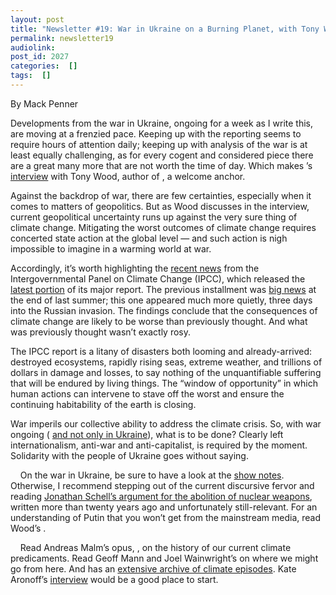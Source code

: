 ```yaml
---
layout: post
title: "Newsletter #19: War in Ukraine on a Burning Planet, with Tony Wood"
permalink: newsletter19
audiolink: 
post_id: 2027
categories:  []
tags:  []
---
```



By Mack Penner 

Developments from the war in Ukraine, ongoing for a week as I write this, are moving at a frenzied pace. Keeping up with the reporting seems to require hours of attention daily; keeping up with analysis of the war is at least equally challenging, as for every cogent and considered piece there are a great many more that are not worth the time of day. Which makes 
’s 
[interview](https://www.thedigradio.com/podcast/russia-invades-w-tony-wood/) with Tony Wood, author of 
, a welcome anchor. 

Against the backdrop of war, there are few certainties, especially when it comes to matters of geopolitics. But as Wood discusses in the interview, current geopolitical uncertainty runs up against the very sure thing of climate change. Mitigating the worst outcomes of climate change requires concerted state action at the global level — and such action is nigh impossible to imagine in a warming world at war. 

Accordingly, it’s worth highlighting the 
[recent news](https://www.ft.com/content/5de27c61-0095-4add-8076-7469b27a4bb8) from the Intergovernmental Panel on Climate Change (IPCC), which released the 
[latest portion](https://www.ipcc.ch/report/ar6/wg2/) of its major report. The previous installment was 
[big news](https://www.theguardian.com/environment/2021/aug/09/ipcc-reports-verdict-on-climate-crimes-of-humanity-guilty-as-hell) at the end of last summer; this one appeared much more quietly, three days into the Russian invasion. The findings conclude that the consequences of climate change are likely to be worse than previously thought. And what was previously thought wasn’t exactly rosy. 

The IPCC report is a litany of disasters both looming and already-arrived: destroyed ecosystems, rapidly rising seas, extreme weather, and trillions of dollars in damage and losses, to say nothing of the unquantifiable suffering that will be endured by living things. The “window of opportunity” in which human actions can intervene to stave off the worst and ensure the continuing habitability of the earth is closing. 

War imperils our collective ability to address the climate crisis. So, with war ongoing (
[and not only in Ukraine](https://jacobinmag.com/2022/02/joe-biden-war-yemen-us-foreign-policy-humanitarian-crisis)), what is to be done? Clearly left internationalism, anti-war and anti-capitalist, is required by the moment. Solidarity with the people of Ukraine goes without saying. 



    On the war in Ukraine, be sure to have a look at the 
[show notes](https://www.thedigradio.com/podcast/russia-invades-w-tony-wood/). Otherwise, I recommend stepping out of the current discursive fervor and reading 
[Jonathan Schell’s argument for the abolition of nuclear weapons](https://www.thenation.com/article/archive/gift-time-introduction/), written more than twenty years ago and unfortunately still-relevant. For an understanding of Putin that you won’t get from the mainstream media, read Wood’s 
[](https://www.versobooks.com/books/2839-russia-without-putin).

    Read Andreas Malm’s opus, 
[](https://www.versobooks.com/books/2002-fossil-capital), on the history of our current climate predicaments. Read Geoff Mann and Joel Wainwright’s 
[](https://www.versobooks.com/books/3138-climate-leviathan) on where we might go from here. And 
 has an 
[extensive archive of climate episodes](https://www.thedigradio.com/tag/environment/). Kate Aronoff’s 
[interview](https://www.thedigradio.com/podcast/climate-politics-with-kate-aronoff/) would be a good place to start. 

